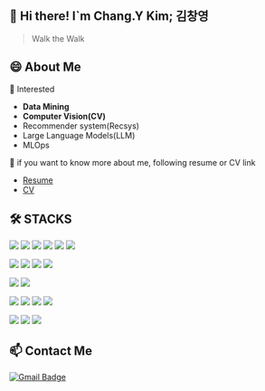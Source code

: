 ## 👋 Hi there! I`m Chang.Y Kim; 김창영
> Walk the Walk
## 😄 About Me

📌 Interested
- **Data Mining**
- **Computer Vision(CV)**
- Recommender system(Recsys)
- Large Language Models(LLM)
- MLOps

📌 if you want to know more about me, following resume or CV link
- [Resume](https://www.notion.so/Resume-b1710e5eaa8d4ff99556a14ea41b8e2e?pvs=4)
- [CV](https://docs.google.com/document/d/1zEaKiVIDWCbRjyCgFUqczy_KPj99JEvX/edit?usp=sharing&ouid=106445527568580324181&rtpof=true&sd=true)

## 🛠 STACKS
![](https://img.shields.io/badge/Python-3776AB?style=flat-square&logo=Python&logoColor=white)
![](https://img.shields.io/badge/C-A8B9CC?style=flat-square&logo=C&logoColor=black)
![](https://img.shields.io/badge/JAVA-007396?style=flat-square&logo=java&logoColor=white)
![](https://img.shields.io/badge/HTML5-E34F26?style=flat-square&logo=HTML5&logoColor=white)
![](https://img.shields.io/badge/Javascript-F7DF1E?style=flat-square&logo=JavaScript&logoColor=black)
![](https://img.shields.io/badge/CSS3-1572B6?style=flat-square&logo=CSS3&logoColor=white)


![](https://img.shields.io/badge/Pytorch-EE4C2C?style=flat-square&logo=Pytorch&logoColor=white)
![](https://img.shields.io/badge/Tensorflow-FF6F00?style=flat-square&logo=Tensorflow&logoColor=white)
![](https://img.shields.io/badge/Django-092E20?style=flat-square&logo=Django&logoColor=white)
![](https://img.shields.io/badge/FastAPI-009688?style=flat-square&logo=FastAPI&logoColor=white)


![](https://img.shields.io/badge/SQLite-003B57?style=flat-square&logo=SQLite&logoColor=white)
![](https://img.shields.io/badge/PostgreSQL-4169E1?style=flat-square&logo=PostgreSQL&logoColor=white)

![](https://img.shields.io/badge/Linux-FCC624?style=flat-square&logo=Linux&logoColor=black)
![](https://img.shields.io/badge/Docker-2496ED?style=flat-square&logo=Docker&logoColor=white)
![](https://img.shields.io/badge/Vim-019733?style=flat-square&logo=Vim&logoColor=black)
![](https://img.shields.io/badge/VSCode-007ACC?style=flat-square&logo=VisualStudioCode&logoColor=white)

![](https://img.shields.io/badge/Notion-000000?style=flat-square&logo=Notion&logoColor=white)
![](https://img.shields.io/badge/Discord-5865F2?style=flat-square&logo=Discord&logoColor=white)
![](https://img.shields.io/badge/Slack-4A154B?style=flat-square&logo=Slack&logoColor=white)

## 📫 Contact Me
[![Gmail Badge](https://img.shields.io/badge/Gmail-EA4335?style=flat-square&logo=Gmail&logoColor=black)](mailto:changzero.kim@gmail.com)


